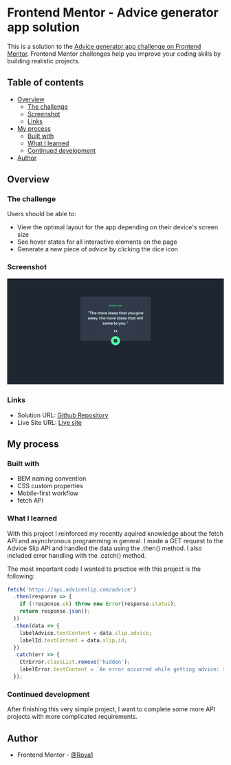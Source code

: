 # Frontend Mentor - Advice generator app solution

This is a solution to the [Advice generator app challenge on Frontend Mentor](https://www.frontendmentor.io/challenges/advice-generator-app-QdUG-13db). Frontend Mentor challenges help you improve your coding skills by building realistic projects.

## Table of contents

- [Overview](#overview)
  - [The challenge](#the-challenge)
  - [Screenshot](#screenshot)
  - [Links](#links)
- [My process](#my-process)
  - [Built with](#built-with)
  - [What I learned](#what-i-learned)
  - [Continued development](#continued-development)
- [Author](#author)

## Overview

### The challenge

Users should be able to:

- View the optimal layout for the app depending on their device's screen size
- See hover states for all interactive elements on the page
- Generate a new piece of advice by clicking the dice icon

### Screenshot

![](images/screenshot-site.png)

### Links

- Solution URL: [Github Repository](https://github.com/Rova1/frontend-mentor-advice-generator)
- Live Site URL: [Live site](https://rova1.github.io/frontend-mentor-advice-generator/)

## My process

### Built with

- BEM naming convention
- CSS custom properties
- Mobile-first workflow
- fetch API

### What I learned

With this project I reinforced my recently aquired knowledge about the fetch API and asynchronous programming in general.
I made a GET request to the Advice Slip API and handled the data using the .then() method.
I also included error handling with the .catch() method.

The most important code I wanted to practice with this project is the following:

```js
fetch('https://api.adviceslip.com/advice')
  .then(response => {
    if (!response.ok) throw new Error(response.status);
    return response.json();
  })
  .then(data => {
    labelAdvice.textContent = data.slip.advice;
    labelId.textContent = data.slip.id;
  })
  .catch(err => {
    CtrError.classList.remove('hidden');
    labelError.textContent = `An error occurred while getting advice: ${err.message}`;
  });
```

### Continued development

After finishing this very simple project, I want to complete some more API projects with more complicated requirements.

## Author

- Frontend Mentor - [@Rova1](https://www.frontendmentor.io/profile/Rova1)
